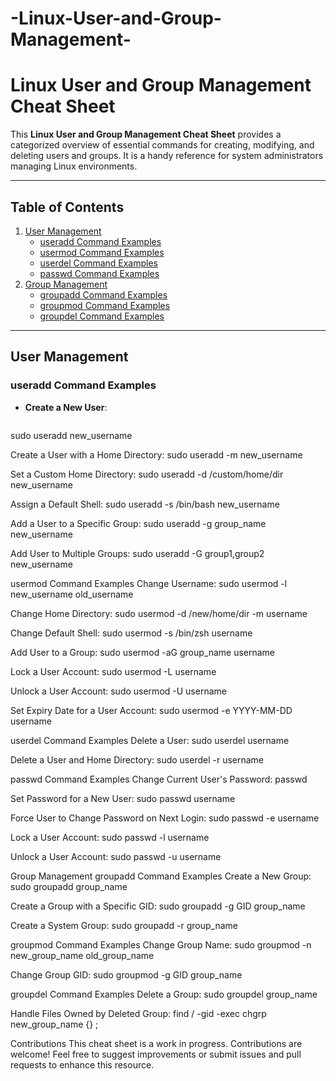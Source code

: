# -Linux-User-and-Group-Management-

# Linux User and Group Management Cheat Sheet

This **Linux User and Group Management Cheat Sheet** provides a categorized overview of essential commands for creating, modifying, and deleting users and groups. It is a handy reference for system administrators managing Linux environments.

---

## Table of Contents
1. [User Management](#user-management)
    - [useradd Command Examples](#useradd-command-examples)
    - [usermod Command Examples](#usermod-command-examples)
    - [userdel Command Examples](#userdel-command-examples)
    - [passwd Command Examples](#passwd-command-examples)
2. [Group Management](#group-management)
    - [groupadd Command Examples](#groupadd-command-examples)
    - [groupmod Command Examples](#groupmod-command-examples)
    - [groupdel Command Examples](#groupdel-command-examples)

---

## User Management

### useradd Command Examples
- **Create a New User**:
  ```bash
sudo useradd new_username

Create a User with a Home Directory:
sudo useradd -m new_username

Set a Custom Home Directory:
sudo useradd -d /custom/home/dir new_username

Assign a Default Shell:
sudo useradd -s /bin/bash new_username

Add a User to a Specific Group:
sudo useradd -g group_name new_username

Add User to Multiple Groups:
sudo useradd -G group1,group2 new_username

usermod Command Examples
Change Username:
sudo usermod -l new_username old_username

Change Home Directory:
sudo usermod -d /new/home/dir -m username

Change Default Shell:
sudo usermod -s /bin/zsh username

Add User to a Group:
sudo usermod -aG group_name username

Lock a User Account:
sudo usermod -L username

Unlock a User Account:
sudo usermod -U username

Set Expiry Date for a User Account:
sudo usermod -e YYYY-MM-DD username

userdel Command Examples
Delete a User:
sudo userdel username

Delete a User and Home Directory:
sudo userdel -r username

passwd Command Examples
Change Current User's Password:
passwd 

Set Password for a New User:
sudo passwd username

Force User to Change Password on Next Login:
sudo passwd -e username

Lock a User Account:
sudo passwd -l username

Unlock a User Account:
sudo passwd -u username

Group Management
groupadd Command Examples
Create a New Group:
sudo groupadd group_name

Create a Group with a Specific GID:
sudo groupadd -g GID group_name

Create a System Group:
sudo groupadd -r group_name

groupmod Command Examples
Change Group Name:
sudo groupmod -n new_group_name old_group_name

Change Group GID:
sudo groupmod -g GID group_name

groupdel Command Examples
Delete a Group:
sudo groupdel group_name

Handle Files Owned by Deleted Group:
find / -gid <GID> -exec chgrp new_group_name {} \;

Contributions
This cheat sheet is a work in progress. Contributions are welcome! Feel free to suggest improvements or submit issues and pull requests to enhance this resource.
